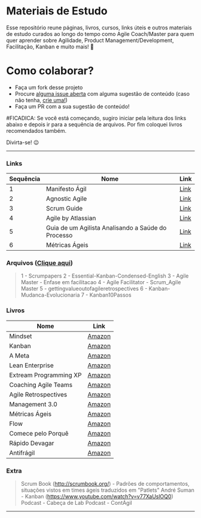 # Materiais de Estudo
Esse repositório reune páginas, livros, cursos, links úteis e outros materiais de estudo curados ao longo do tempo como Agile Coach/Master para quem quer aprender sobre Agilidade, Product Management/Development, Facilitação, Kanban e muito mais! :dart:

# Como colaborar?
- Faça um fork desse projeto
- Procure [alguma issue aberta](https://github.com/pccassin/materiais-de-estudo/issues) com alguma sugestão de conteúdo (caso não tenha, [crie uma!](https://github.com/pccassin/materiais-de-estudo/issues/new))
- Faça um PR com a sua sugestão de conteúdo! 

#FICADICA: Se você está começando, sugiro iniciar pela leitura dos links abaixo e depois ir para a sequência de arquivos.
Por fim coloquei livros recomendados também.

Divirta-se! 😉

---

### Links
| **Sequência** | **Nome** | **Link** |
| - | - | - |
| 1 | Manifesto Ágil | [Link](https://www.manifestoagil.com.br/) |
| 2 | Agnostic Agile | [Link](https://agnosticagile.org) |
| 3 | Scrum Guide | [Link](https://www.scrumguides.org/scrum-guide.html) |
| 4 | Agile by Atlassian | [Link](https://www.atlassian.com/agile) |
| 5 | Guia de um Agilista Analisando a Saúde do Processo | [Link](http://blog.plataformatec.com.br/2018/02/guia-de-um-agilista-analisando-a-saude-do-processo/) |
| 6 | Métricas Ágeis | [Link](https://docs.google.com/presentation/d/1yBAMKex-FAsNKe4MxmdgqQSQwM4SZHrlrc-VpZNzWPY/edit?usp=sharing) |

### Arquivos ([Clique aqui](https://drive.google.com/open?id=1VD09MZv8v-vPvXy9VXEH7rYNOTXGt8qM))

> 1 - Scrumpapers
> 2 - Essential-Kanban-Condensed-English
> 3 - Agile Master - Enfase em facilitacao
> 4 - Agile Facilitator - Scrum_Agile Master
> 5 - gettingvalueoutofagileretrospectives
> 6 - Kanban-Mudanca-Evolucionaria
> 7 - Kanban10Passos

### Livros 
| **Nome** | **Link** |
| - | - |
| Mindset | [Amazon](https://www.amazon.com.br/Mindset-nova-psicologia-do-sucesso-ebook/dp/B01NASOQGG/ref=pd_sbs_351_1/134-4196090-9111919?_encoding=UTF8&pd_rd_i=B01NASOQGG&pd_rd_r=b854bac4-c980-422d-8e99-fd3419d33b3c&pd_rd_w=XRnza&pd_rd_wg=5VWA9&pf_rd_p=80c6065d-57d3-41bf-b15e-ee01dd80424f&pf_rd_r=VSHW44Z13YNWRBWWCW0C&psc=1&refRID=VSHW44Z13YNWRBWWCW0C) |
| Kanban | [Amazon](https://www.amazon.com.br/gp/product/B0057H2M70?pf_rd_p=96b1767d-f792-4902-8834-039a970f4513&pf_rd_r=SCSXNT2F391W04QGZQ66) |
| A Meta | [Amazon](https://www.amazon.com.br/Meta-Edi%C3%A7%C3%A3o-comemorativa-30-anos-ebook/dp/B00MBWCLVQ/ref=sr_1_1?__mk_pt_BR=%C3%85M%C3%85%C5%BD%C3%95%C3%91&keywords=a+meta&qid=1566561294&s=digital-text&sr=1-1) |
| Lean Enterprise | [Amazon](https://www.amazon.com.br/Lean-Enterprise-Performance-Organizations-Innovate-ebook/dp/B00QL5MSF8/ref=pd_sbs_351_5/134-4196090-9111919?_encoding=UTF8&pd_rd_i=B00QL5MSF8&pd_rd_r=de4a312d-5d24-46ca-a295-df3cbf3a54a1&pd_rd_w=T8VX4&pd_rd_wg=Tvwv8&pf_rd_p=80c6065d-57d3-41bf-b15e-ee01dd80424f&pf_rd_r=6SH2DSCS6BQ8NRYP0PAT&psc=1&refRID=6SH2DSCS6BQ8NRYP0PAT) |
| Extream Programming XP | [Amazon](https://www.amazon.com.br/Extreme-Programming-Explained-Embrace-English-ebook/dp/B00N1ZN6C0?pf_rd_p=c310f326-72d9-486b-87e4-cdad1ef841e7&pd_rd_wg=tGm9j&pf_rd_r=SCSXNT2F391W04QGZQ66&ref_=pd_gw_cr_simh&pd_rd_w=AyUE6&pd_rd_r=93f40a71-5c09-4cfe-8a94-b470d38db712) |
| Coaching Agile Teams | [Amazon](https://www.amazon.com.br/Coaching-Agile-Teams-ScrumMasters-Addison-Wesley-ebook/dp/B003QP47YG?pf_rd_p=c310f326-72d9-486b-87e4-cdad1ef841e7&pd_rd_wg=tGm9j&pf_rd_r=SCSXNT2F391W04QGZQ66&ref_=pd_gw_cr_simh&pd_rd_w=AyUE6&pd_rd_r=93f40a71-5c09-4cfe-8a94-b470d38db712) |
| Agile Retrospectives | [Amazon](https://www.amazon.com.br/Agile-Retrospectives-Pragmatic-Programmers-English-ebook/dp/B00B03SRJW/ref=pd_sbs_351_36?_encoding=UTF8&pd_rd_i=B00B03SRJW&pd_rd_r=ab3c7d68-aa4c-4512-b726-c5da576b03d8&pd_rd_w=VXTGu&pd_rd_wg=cxeBZ&pf_rd_p=80c6065d-57d3-41bf-b15e-ee01dd80424f&pf_rd_r=K83HJ54EFESJKM2PB8KT&psc=1&refRID=K83HJ54EFESJKM2PB8KT) |
| Management 3.0 | [Amazon](https://www.amazon.com.br/Management-3-0-Developers-Developing-Addison-Wesley-ebook/dp/B004ISL6JY?pf_rd_p=c310f326-72d9-486b-87e4-cdad1ef841e7&pd_rd_wg=tGm9j&pf_rd_r=SCSXNT2F391W04QGZQ66&ref_=pd_gw_cr_simh&pd_rd_w=AyUE6&pd_rd_r=93f40a71-5c09-4cfe-8a94-b470d38db712) |
| Métricas Ágeis | [Amazon](https://www.amazon.com.br/M%C3%A9tricas-%C3%81geis-Obtenha-melhores-resultados-ebook/dp/B072MHLBH1/ref=pd_sbs_351_21?_encoding=UTF8&pd_rd_i=B072MHLBH1&pd_rd_r=ab3c7d68-aa4c-4512-b726-c5da576b03d8&pd_rd_w=VXTGu&pd_rd_wg=cxeBZ&pf_rd_p=80c6065d-57d3-41bf-b15e-ee01dd80424f&pf_rd_r=K83HJ54EFESJKM2PB8KT&psc=1&refRID=K83HJ54EFESJKM2PB8KT) |
| Flow | [Amazon](https://www.amazon.com.br/Principles-Product-Development-Flow-Generation-ebook/dp/B00K7OWG7O/ref=pd_sbs_351_34?_encoding=UTF8&pd_rd_i=B00K7OWG7O&pd_rd_r=ab3c7d68-aa4c-4512-b726-c5da576b03d8&pd_rd_w=VXTGu&pd_rd_wg=cxeBZ&pf_rd_p=80c6065d-57d3-41bf-b15e-ee01dd80424f&pf_rd_r=K83HJ54EFESJKM2PB8KT&psc=1&refRID=K83HJ54EFESJKM2PB8KT) |
| Comece pelo Porquê | [Amazon](https://www.amazon.com.br/Comece-pelo-porqu%C3%AA-grandes-inspiram-ebook/dp/B07HP9MDJW/ref=pd_sbs_351_48?_encoding=UTF8&pd_rd_i=B07HP9MDJW&pd_rd_r=ab3c7d68-aa4c-4512-b726-c5da576b03d8&pd_rd_w=VXTGu&pd_rd_wg=cxeBZ&pf_rd_p=80c6065d-57d3-41bf-b15e-ee01dd80424f&pf_rd_r=K83HJ54EFESJKM2PB8KT&psc=1&refRID=K83HJ54EFESJKM2PB8KT) |
| Rápido Devagar | [Amazon](https://www.amazon.com.br/R%C3%A1pido-devagar-Duas-formas-pensar-ebook/dp/B00A3D1A44/ref=pd_sbs_351_4/134-4196090-9111919?_encoding=UTF8&pd_rd_i=B00A3D1A44&pd_rd_r=63d75bba-879d-421f-9049-4a82afe6e2cf&pd_rd_w=wMPZT&pd_rd_wg=ZyuPh&pf_rd_p=80c6065d-57d3-41bf-b15e-ee01dd80424f&pf_rd_r=JG9NA7QRFDMHZK521N97&psc=1&refRID=JG9NA7QRFDMHZK521N97) |
| Antifrágil | [Amazon](https://www.amazon.com.br/Antifrágil-Nassim-Nicholas-Taleb-ebook/dp/B0141LGDXG/ref=pd_sbs_351_6/134-4196090-9111919?_encoding=UTF8&pd_rd_i=B0141LGDXG&pd_rd_r=f78fbfda-991e-4ef1-9991-8847342def44&pd_rd_w=SfUez&pd_rd_wg=C5hvM&pf_rd_p=80c6065d-57d3-41bf-b15e-ee01dd80424f&pf_rd_r=MQN2WTKSGKHXJMDREDKA&psc=1&refRID=MQN2WTKSGKHXJMDREDKA) |

### Extra
> Scrum Book (http://scrumbook.org/) - Padrões de comportamentos, situações vistos em times ágeis traduzidos em "Patlets"
> André Suman - Kanban (https://www.youtube.com/watch?v=v77XaUslOQ0) 
> Podcast - Cabeça de Lab 
> Podcast - ContÁgil


---
